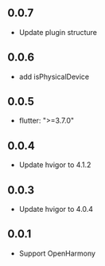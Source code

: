 ## 0.0.7

* Update plugin structure

## 0.0.6

* add isPhysicalDevice

## 0.0.5

* flutter: ">=3.7.0"

## 0.0.4

* Update hvigor to 4.1.2

## 0.0.3

* Update hvigor to 4.0.4

## 0.0.1

* Support OpenHarmony
